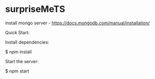 # surpriseMeTS


install mongo server - https://docs.mongodb.com/manual/installation/

Quick Start:

Install dependencies:

$ npm install

Start the server:

$ npm start
